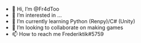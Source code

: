 - 👋 Hi, I’m @Fr4dToo
- 👀 I’m interested in ...
- 🌱 I’m currently learning Python (Renpy)/C# (Unity)
- 💞️ I’m looking to collaborate on making games
- 📫 How to reach me Frederiktik#5759

<!---
Fr4dToo/Fr4dToo is a ✨ special ✨ repository because its `README.md` (this file) appears on your GitHub profile.
You can click the Preview link to take a look at your changes.
--->
